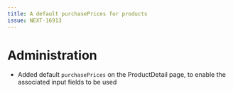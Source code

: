 ```yaml
---
title: A default purchasePrices for products
issue: NEXT-16913
---
```

# Administration
*  Added default `purchasePrices` on the ProductDetail page, to enable the associated input fields to be used
